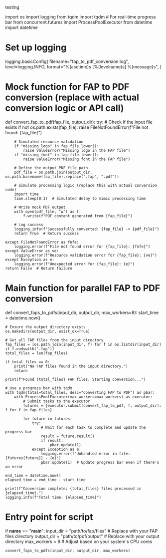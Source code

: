 testing


import os
import logging
from tqdm import tqdm  # For real-time progress bar
from concurrent.futures import ProcessPoolExecutor
from datetime import datetime

# Set up logging
logging.basicConfig(
    filename="fap_to_pdf_conversion.log",
    level=logging.INFO,
    format="%(asctime)s [%(levelname)s] %(message)s",
)

# Mock function for FAP to PDF conversion (replace with actual conversion logic or API call)
def convert_fap_to_pdf(fap_file, output_dir):
    try:
        # Check if the input file exists
        if not os.path.exists(fap_file):
            raise FileNotFoundError(f"File not found: {fap_file}")

        # Simulated resource validation
        if "missing_logo" in fap_file.lower():
            raise ValueError("Missing logo in the FAP file")
        if "missing_font" in fap_file.lower():
            raise ValueError("Missing font in the FAP file")

        # Define the output PDF file path
        pdf_file = os.path.join(output_dir, os.path.basename(fap_file).replace(".fap", ".pdf"))

        # Simulate processing logic (replace this with actual conversion code)
        import time
        time.sleep(0.1)  # Simulated delay to mimic processing time

        # Write mock PDF output
        with open(pdf_file, "w") as f:
            f.write(f"PDF content generated from {fap_file}")

        # Log success
        logging.info(f"Successfully converted: {fap_file} -> {pdf_file}")
        return True  # Return success

    except FileNotFoundError as fnfe:
        logging.error(f"File not found error for {fap_file}: {fnfe}")
    except ValueError as ve:
        logging.error(f"Resource validation error for {fap_file}: {ve}")
    except Exception as e:
        logging.error(f"Unexpected error for {fap_file}: {e}")
    return False  # Return failure


# Main function for parallel FAP to PDF conversion
def convert_faps_to_pdfs(input_dir, output_dir, max_workers=8):
    start_time = datetime.now()

    # Ensure the output directory exists
    os.makedirs(output_dir, exist_ok=True)

    # Get all FAP files from the input directory
    fap_files = [os.path.join(input_dir, f) for f in os.listdir(input_dir) if f.endswith(".fap")]
    total_files = len(fap_files)

    if total_files == 0:
        print("No FAP files found in the input directory.")
        return

    print(f"Found {total_files} FAP files. Starting conversion...")

    # Use a progress bar with tqdm
    with tqdm(total=total_files, desc="Converting FAP to PDF") as pbar:
        with ProcessPoolExecutor(max_workers=max_workers) as executor:
            # Submit tasks to the executor
            futures = {executor.submit(convert_fap_to_pdf, f, output_dir): f for f in fap_files}
            
            for future in futures:
                try:
                    # Wait for each task to complete and update the progress bar
                    result = future.result()
                    if result:
                        pbar.update(1)
                except Exception as e:
                    logging.error(f"Unhandled error in file: {futures[future]} - {e}")
                    pbar.update(1)  # Update progress bar even if there's an error

    end_time = datetime.now()
    elapsed_time = end_time - start_time

    print(f"Conversion complete: {total_files} files processed in {elapsed_time}.")
    logging.info(f"Total time: {elapsed_time}")


# Entry point for script
if __name__ == "__main__":
    input_dir = "path/to/fap/files"  # Replace with your FAP files directory
    output_dir = "path/to/pdf/output"  # Replace with your output directory
    max_workers = 8  # Adjust based on your system's CPU cores

    convert_faps_to_pdfs(input_dir, output_dir, max_workers)